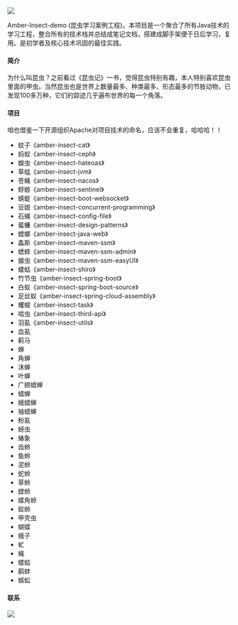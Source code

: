 ![](https://cdn.jsdelivr.net/gh/Ezuy-Lee/RainzeDrawingBed/media/amber-logo-gree.png)


Amber-Insect-demo (昆虫学习案例工程)。本项目是一个聚合了所有Java技术的学习工程，整合所有的技术栈并总结成笔记文档，搭建成脚手架便于日后学习，复用。是初学者及核心技术巩固的最佳实践。

#### 简介
 
为什么叫昆虫？之前看过《昆虫记》一书，觉得昆虫特别有趣，本人特别喜欢昆虫里面的甲虫。当然昆虫也是世界上数量最多、种类最多、形态最多的节肢动物，已发现100多万种，它们的踪迹几乎遍布世界的每一个角落。

#### 项目
 
 咱也借鉴一下开源组织Apache对项目技术的命名，应该不会重复，哈哈哈！！
 
* 蚊子《amber-insect-cat》
* 蚂蚁《amber-insect-ceph》
* 蝗虫《amber-insect-hateoas》
* 草蜢《amber-insect-jvm》
* 苍蝇《amber-insect-nacos》
* 蜉蝣《amber-insect-sentinel》
* 蜻蜓《amber-insect-boot-websocket》
* 豆娘《amber-insect-concurrent-programming》
* 石蝇《amber-insect-config-file》
* 蜚蠊《amber-insect-design-patterns》
* 螳螂《amber-insect-java-web》
* 螽斯《amber-insect-maven-ssm》
* 蟋蟀《amber-insect-maven-ssm-admin》
* 蝗虫《amber-insect-maven-ssm-easyUI》
* 蝼蛄《amber-insect-shiro》
* 竹节虫《amber-insect-spring-boot》
* 白蚁《amber-insect-spring-boot-source》
* 足丝蚁《amber-insect-spring-cloud-assembly》
* 蠼螋《amber-insect-task》
* 啮虫《amber-insect-third-api》
* 羽虱《amber-insect-utils》
* 血虱
* 蓟马
* 蝉
* 角蝉
* 沫蝉
* 叶蝉
* 广翅蜡蝉
* 蜡蝉
* 蛾蜡蝉
* 袖蜡蝉
* 粉虱
* 蚜虫
* 蝽象
* 齿蛉
* 鱼蛉
* 泥蛉
* 蛇蛉
* 草蛉
* 螳蛉
* 蝶角蛉
* 蚁蛉
* 甲壳虫
* 蝴蝶
* 蛾子
* 虻
* 蝇
* 蝼蛄
* 鹬蚌
* 蜈蚣

#### 联系

![](https://cdn.jsdelivr.net/gh/Ezuy-Lee/RainzeDrawingBed/media/weixingzh-amber.jpg)